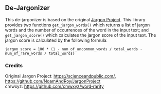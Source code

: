 ## De-Jargonizer

This de-jargonizer is based on the original [Jargon
Project](https://github.com/NoamAndRoy/JargonProject). This library provides
two functions `get_jargon_words()` which returns a list of jargon words and the
number of occurrences of the word in the input text; and `get_jargon_score()`
which calculates the jargon score of the input text. The jargon score is
calculated by the following formula:

```
jargon_score = 100 * (1 - num_of_uncommon_words / total_words - num_of_rare_words / total_words)
```

### Credits
Original Jargon Project: https://scienceandpublic.com/, https://github.com/NoamAndRoy/JargonProject <br />
cmwxyz: https://github.com/cmwxyz/word-rarity
